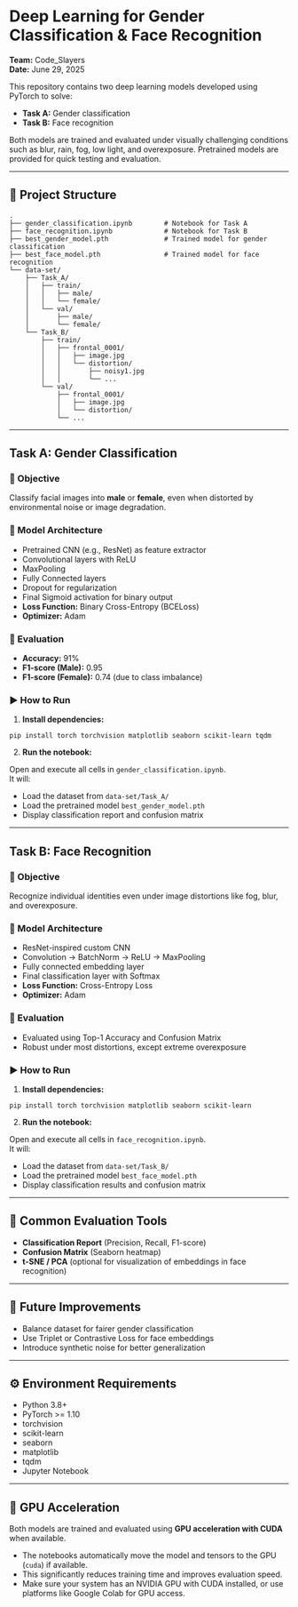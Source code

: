 # Deep Learning for Gender Classification & Face Recognition

**Team:** Code_Slayers  
**Date:** June 29, 2025

This repository contains two deep learning models developed using PyTorch to solve:

- **Task A:** Gender classification  
- **Task B:** Face recognition

Both models are trained and evaluated under visually challenging conditions such as blur, rain, fog, low light, and overexposure. Pretrained models are provided for quick testing and evaluation.

---

## 📁 Project Structure

```
.
├── gender_classification.ipynb        # Notebook for Task A
├── face_recognition.ipynb             # Notebook for Task B
├── best_gender_model.pth              # Trained model for gender classification
├── best_face_model.pth                # Trained model for face recognition
└── data-set/
    ├── Task_A/
    │   ├── train/
    │   │   ├── male/
    │   │   └── female/
    │   └── val/
    │       ├── male/
    │       └── female/
    └── Task_B/
        ├── train/
        │   ├── frontal_0001/
        │   │   ├── image.jpg
        │   │   └── distortion/
        │   │       ├── noisy1.jpg
        │   │       └── ...
        └── val/
            ├── frontal_0001/
            │   ├── image.jpg
            │   └── distortion/
            └── ...
```

---

## Task A: Gender Classification

### 🎯 Objective

Classify facial images into **male** or **female**, even when distorted by environmental noise or image degradation.

### 🧠 Model Architecture

- Pretrained CNN (e.g., ResNet) as feature extractor  
- Convolutional layers with ReLU  
- MaxPooling  
- Fully Connected layers  
- Dropout for regularization  
- Final Sigmoid activation for binary output  
- **Loss Function:** Binary Cross-Entropy (BCELoss)  
- **Optimizer:** Adam

### 🧪 Evaluation

- **Accuracy:** 91%  
- **F1-score (Male):** 0.95  
- **F1-score (Female):** 0.74 (due to class imbalance)

### ▶️ How to Run

1. **Install dependencies:**

```
pip install torch torchvision matplotlib seaborn scikit-learn tqdm
```

2. **Run the notebook:**

Open and execute all cells in `gender_classification.ipynb`.  
It will:
- Load the dataset from `data-set/Task_A/`
- Load the pretrained model `best_gender_model.pth`  
- Display classification report and confusion matrix

---

## Task B: Face Recognition

### 🎯 Objective

Recognize individual identities even under image distortions like fog, blur, and overexposure.

### 🧠 Model Architecture

- ResNet-inspired custom CNN  
- Convolution → BatchNorm → ReLU → MaxPooling  
- Fully connected embedding layer  
- Final classification layer with Softmax  
- **Loss Function:** Cross-Entropy Loss  
- **Optimizer:** Adam

### 🧪 Evaluation

- Evaluated using Top-1 Accuracy and Confusion Matrix  
- Robust under most distortions, except extreme overexposure

### ▶️ How to Run

1. **Install dependencies:**

```
pip install torch torchvision matplotlib seaborn scikit-learn
```

2. **Run the notebook:**

Open and execute all cells in `face_recognition.ipynb`.  
It will:
- Load the dataset from `data-set/Task_B/`
- Load the pretrained model `best_face_model.pth`  
- Display classification results and confusion matrix

---

## 🧪 Common Evaluation Tools

- **Classification Report** (Precision, Recall, F1-score)  
- **Confusion Matrix** (Seaborn heatmap)  
- **t-SNE / PCA** (optional for visualization of embeddings in face recognition)

---

## 🔮 Future Improvements

- Balance dataset for fairer gender classification  
- Use Triplet or Contrastive Loss for face embeddings  
- Introduce synthetic noise for better generalization

---

## ⚙ Environment Requirements

- Python 3.8+  
- PyTorch >= 1.10  
- torchvision  
- scikit-learn  
- seaborn  
- matplotlib  
- tqdm  
- Jupyter Notebook


---

## 🚀 GPU Acceleration

Both models are trained and evaluated using **GPU acceleration with CUDA** when available.

- The notebooks automatically move the model and tensors to the GPU (`cuda`) if available.
- This significantly reduces training time and improves evaluation speed.
- Make sure your system has an NVIDIA GPU with CUDA installed, or use platforms like Google Colab for GPU access.
